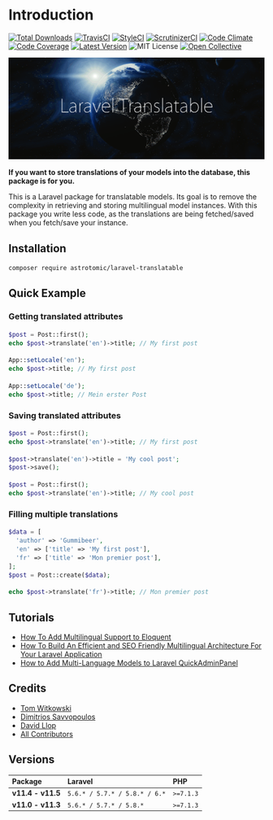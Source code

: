 # Introduction

[![Total Downloads](https://img.shields.io/packagist/dt/astrotomic/laravel-translatable.svg?style=flat-square)](https://packagist.org/packages/astrotomic/laravel-translatable) [![TravisCI](https://img.shields.io/travis/Astrotomic/laravel-translatable/master?label=TravisCI&style=flat-square&cacheSeconds=600)](https://travis-ci.org/Astrotomic/laravel-translatable/branches)  [![StyleCI](https://styleci.io/repos/192333549/shield)](https://styleci.io/repos/192333549) [![ScrutinizerCI](https://img.shields.io/scrutinizer/quality/g/Astrotomic/laravel-translatable/master.svg?label=ScrutinizerCI&style=flat-square)](https://scrutinizer-ci.com/g/Astrotomic/laravel-translatable/) [![Code Climate](https://img.shields.io/codeclimate/maintainability/Astrotomic/laravel-translatable.svg?label=CodeClimate&style=flat-square)](https://codeclimate.com/github/Astrotomic/laravel-translatable) [![Code Coverage](https://img.shields.io/scrutinizer/coverage/g/Astrotomic/laravel-translatable/master.svg?style=flat-square)](https://scrutinizer-ci.com/g/Astrotomic/laravel-translatable/) [![Latest Version](http://img.shields.io/packagist/v/astrotomic/laravel-translatable.svg?style=flat-square)](https://packagist.org/packages/astrotomic/laravel-translatable) ![MIT License](https://img.shields.io/github/license/Astrotomic/laravel-translatable.svg?color=blue&style=flat-square) [![Open Collective](https://img.shields.io/opencollective/all/astrotomic?label=Open%20Collective&style=flat-square&cacheSeconds=600)](https://opencollective.com/astrotomic)

![Laravel Translatable](.gitbook/assets/laravel-translatable-2-1.png)

**If you want to store translations of your models into the database, this package is for you.**

This is a Laravel package for translatable models. Its goal is to remove the complexity in retrieving and storing multilingual model instances. With this package you write less code, as the translations are being fetched/saved when you fetch/save your instance.

## Installation

```bash
composer require astrotomic/laravel-translatable
```

## Quick Example

### Getting translated attributes

```php
$post = Post::first();
echo $post->translate('en')->title; // My first post

App::setLocale('en');
echo $post->title; // My first post

App::setLocale('de');
echo $post->title; // Mein erster Post
```

### Saving translated attributes

```php
$post = Post::first();
echo $post->translate('en')->title; // My first post

$post->translate('en')->title = 'My cool post';
$post->save();

$post = Post::first();
echo $post->translate('en')->title; // My cool post
```

### Filling multiple translations

```php
$data = [
  'author' => 'Gummibeer',
  'en' => ['title' => 'My first post'],
  'fr' => ['title' => 'Mon premier post'],
];
$post = Post::create($data);

echo $post->translate('fr')->title; // Mon premier post
```

## Tutorials

* [How To Add Multilingual Support to Eloquent](https://laravel-news.com/how-to-add-multilingual-support-to-eloquent)
* [How To Build An Efficient and SEO Friendly Multilingual Architecture For Your Laravel Application](https://mydnic.be/post/how-to-build-an-efficient-and-seo-friendly-multilingual-architecture-for-your-laravel-application)
* [How to Add Multi-Language Models to Laravel QuickAdminPanel](https://quickadminpanel.com/blog/how-to-add-multi-language-models-to-laravel-quickadminpanel/)

## Credits

- [Tom Witkowski](https://github.com/Gummibeer)
- [Dimitrios Savvopoulos](https://github.com/dimsav)
- [David Llop](https://github.com/Lloople)
- [All Contributors](https://github.com/Astrotomic/laravel-translatable/graphs/contributors)

## Versions

| Package | Laravel | PHP |
| :--- | :--- | :--- |
| **v11.4 - v11.5** | `5.6.* / 5.7.* / 5.8.* / 6.*` | `>=7.1.3` |
| **v11.0 - v11.3** | `5.6.* / 5.7.* / 5.8.*` | `>=7.1.3` |

